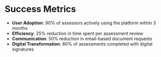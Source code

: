 # Success Metrics

- **User Adoption**: 90% of assessors actively using the platform within 3 months
- **Efficiency**: 25% reduction in time spent per assessment review
- **Communication**: 50% reduction in email-based document requests
- **Digital Transformation**: 80% of assessments completed with digital signatures
